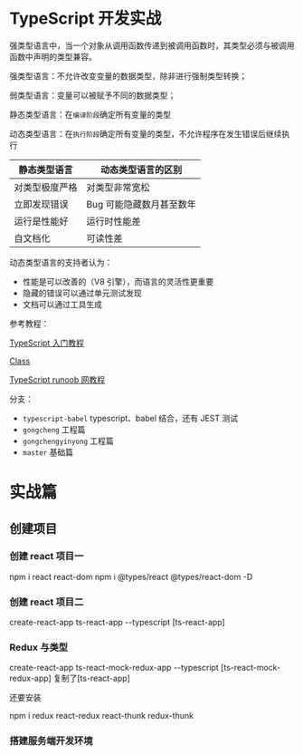 # TypeScript 开发实战

强类型语言中，当一个对象从调用函数传递到被调用函数时，其类型必须与被调用函数中声明的类型兼容。

强类型语言：不允许改变变量的数据类型，除非进行强制类型转换；

弱类型语言：变量可以被赋予不同的数据类型；

静态类型语言：在`编译阶段`确定所有变量的类型

动态类型语言：在`执行阶段`确定所有变量的类型，不允许程序在发生错误后继续执行

| 静态类型语言   | 动态类型语言的区别       |
| -------------- | ------------------------ |
| 对类型极度严格 | 对类型非常宽松           |
| 立即发现错误   | Bug 可能隐藏数月甚至数年 |
| 运行是性能好   | 运行时性能差             |
| 自文档化       | 可读性差                 |

动态类型语言的支持者认为：

-   性能是可以改善的（V8 引擎），而语言的灵活性更重要
-   隐藏的错误可以通过单元测试发现
-   文档可以通过工具生成

参考教程：

[TypeScript 入门教程](https://ts.xcatliu.com/basics/declaration-files)

[Class](https://developer.mozilla.org/zh-CN/docs/Web/JavaScript/Reference/Classes)

[TypeScript runoob 网教程](https://www.runoob.com/typescript/ts-ambient.html)

分支：

-   `typescript-babel` typescript、babel 结合，还有 JEST 测试
-   `gongcheng` 工程篇
-   `gongchengyinyong` 工程篇
-   `master` 基础篇

# 实战篇

## 创建项目

### 创建 react 项目一

npm i react react-dom
npm i @types/react @types/react-dom -D

### 创建 react 项目二

create-react-app ts-react-app --typescript
[ts-react-app]

### Redux 与类型

create-react-app ts-react-mock-redux-app --typescript
[ts-react-mock-redux-app] 复制了[ts-react-app]

还要安装

npm i redux react-redux react-thunk redux-thunk

### 搭建服务端开发环境
